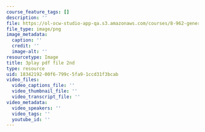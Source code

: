 ```yaml
---
course_feature_tags: []
description: ''
file: https://ol-ocw-studio-app-qa.s3.amazonaws.com/courses/8-962-general-relativity-spring-2020/1834219200f6799c5fa91ccd31f3bcab_Gore.png
file_type: image/png
image_metadata:
  caption: ''
  credit: ''
  image-alt: ''
resourcetype: Image
title: 3play pdf file 2nd
type: resource
uid: 18342192-00f6-799c-5fa9-1ccd31f3bcab
video_files:
  video_captions_file: ''
  video_thumbnail_file: ''
  video_transcript_file: ''
video_metadata:
  video_speakers: ''
  video_tags: ''
  youtube_id: ''
---
```

